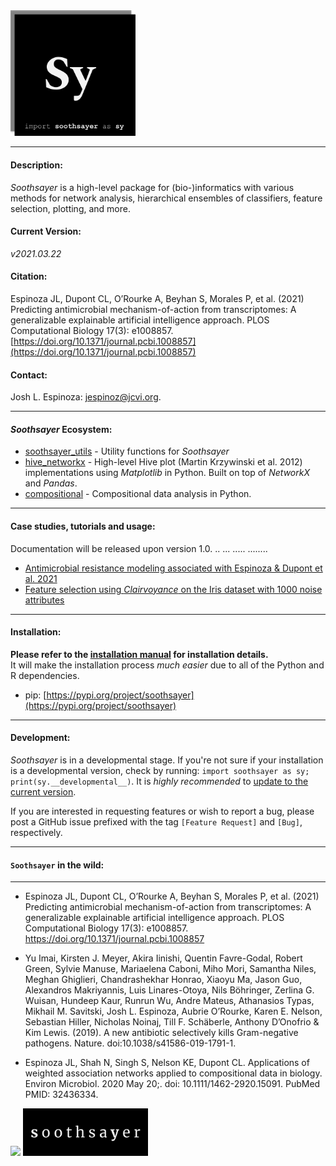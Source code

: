 
<img src="logo/soothsayer_square.png" width=200>

_________________________________
#### Description:
*Soothsayer* is a high-level package for (bio-)informatics with various methods for network analysis, hierarchical ensembles of classifiers, feature selection, plotting, and more.

#### Current Version:
*v2021.03.22*

#### Citation:
Espinoza JL, Dupont CL, O’Rourke A, Beyhan S, Morales P, et al. (2021) Predicting antimicrobial mechanism-of-action from transcriptomes: A generalizable explainable artificial intelligence approach. PLOS Computational Biology 17(3): e1008857. [https://doi.org/10.1371/journal.pcbi.1008857](https://doi.org/10.1371/journal.pcbi.1008857)

#### Contact:
Josh L. Espinoza: [jespinoz@jcvi.org](jespinoz@jcvi.org).

_________________________________

#### *Soothsayer* Ecosystem:
* [soothsayer_utils](https://github.com/jolespin/soothsayer_utils) - Utility functions for *Soothsayer*
* [hive_networkx](https://github.com/jolespin/hive_networkx) - High-level Hive plot (Martin Krzywinski et al. 2012) implementations using *Matplotlib* in Python. Built on top of *NetworkX* and *Pandas*.
* [compositional](https://github.com/jolespin/compositional) - Compositional data analysis in Python.

_________________________________

#### Case studies, tutorials and usage:
Documentation will be released upon version 1.0. .. ... ..... ........

* [Antimicrobial resistance modeling associated with Espinoza & Dupont et al. 2021](https://github.com/jolespin/antimicrobial_resistance_modeling/blob/master/Espinoza-Dupont_et_al_2021/Notebooks/markdown_version/Espinoza-Dupont_et_al_2021__Supplemental.md)
* [Feature selection using *Clairvoyance* on the Iris dataset with 1000 noise attributes](tutorials/Notebooks/markdown_versions/Denoising_Iris-plus-Noise_with_Clairvoyance/Denoising_Iris-plus-Noise_with_Clairvoyance.md)

_________________________________

#### Installation:
**Please refer to the [installation manual](install/README.md) for installation details.**  
It will make the installation process *much easier* due to all of the Python and R dependencies. 

* pip: [https://pypi.org/project/soothsayer](https://pypi.org/project/soothsayer)

_________________________________


#### Development:
*Soothsayer* is in a developmental stage.  If you're not sure if your installation is a developmental version, check by running: `import soothsayer as sy; print(sy.__developmental__)`.  It is *highly recommended* to [update to the current version](https://github.com/jolespin/soothsayer/tree/master/install#update-to-the-current-release-recommended). 

If you are interested in requesting features or wish to report a bug, please post a GitHub issue prefixed with the tag `[Feature Request]` and `[Bug]`, respectively.

_________________________________


#### `Soothsayer` in the wild:


_________________________________
* Espinoza JL, Dupont CL, O’Rourke A, Beyhan S, Morales P, et al. (2021) Predicting antimicrobial mechanism-of-action from transcriptomes: A generalizable explainable artificial intelligence approach. PLOS Computational Biology 17(3): e1008857. https://doi.org/10.1371/journal.pcbi.1008857


* Yu Imai, Kirsten J. Meyer, Akira Iinishi, Quentin Favre-Godal, Robert Green, Sylvie Manuse, Mariaelena Caboni, Miho Mori, Samantha Niles, Meghan Ghiglieri, Chandrashekhar Honrao, Xiaoyu Ma, Jason Guo, Alexandros Makriyannis, Luis Linares-Otoya, Nils Böhringer, Zerlina G. Wuisan, Hundeep Kaur, Runrun Wu, Andre Mateus, Athanasios Typas, Mikhail M. Savitski, Josh L. Espinoza, Aubrie O’Rourke, Karen E. Nelson, Sebastian Hiller, Nicholas Noinaj, Till F. Schäberle, Anthony D’Onofrio & Kim Lewis. (2019). A new antibiotic selectively kills Gram-negative pathogens. Nature. doi:10.1038/s41586-019-1791-1. 

* Espinoza JL, Shah N, Singh S, Nelson KE, Dupont CL. Applications of weighted association networks applied to compositional data in biology. Environ Microbiol. 2020 May 20;. doi: 10.1111/1462-2920.15091. PubMed PMID: 32436334.


<img src ="https://allpistuff.com/wp-content/uploads/2018/07/twitter.c0030826.jpg" width=100> <img src="logo/soothsayer_wide.png" width=200>


